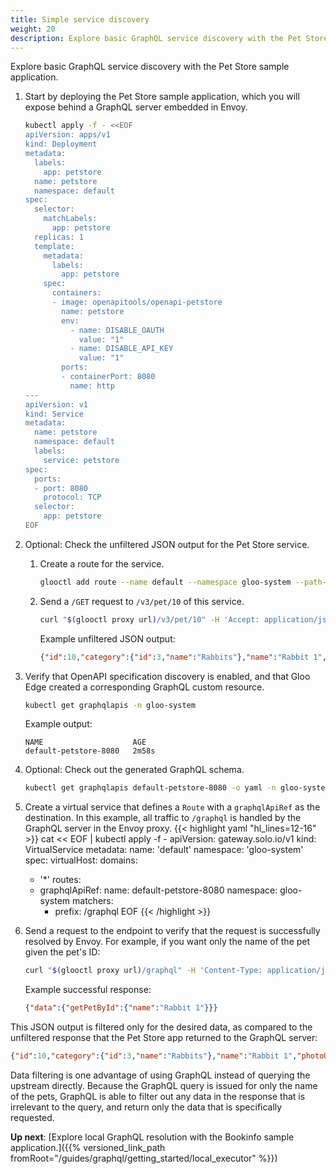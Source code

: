 ```yaml
---
title: Simple service discovery
weight: 20
description: Explore basic GraphQL service discovery with the Pet Store sample application.
---
```


Explore basic GraphQL service discovery with the Pet Store sample application.

1. Start by deploying the Pet Store sample application, which you will expose behind a GraphQL server embedded in Envoy.
   ```sh
   kubectl apply -f - <<EOF
   apiVersion: apps/v1
   kind: Deployment
   metadata:
     labels:
       app: petstore
     name: petstore
     namespace: default
   spec:
     selector:
       matchLabels:
         app: petstore
     replicas: 1
     template:
       metadata:
         labels:
           app: petstore
       spec:
         containers:
         - image: openapitools/openapi-petstore
           name: petstore
           env:
             - name: DISABLE_OAUTH
               value: "1"
             - name: DISABLE_API_KEY
               value: "1"
           ports:
           - containerPort: 8080
             name: http
   ---
   apiVersion: v1
   kind: Service
   metadata:
     name: petstore
     namespace: default
     labels:
       service: petstore
   spec:
     ports:
     - port: 8080
       protocol: TCP
     selector:
       app: petstore
   EOF
   ```

2. Optional: Check the unfiltered JSON output for the Pet Store service.
   1. Create a route for the service.
      ```sh
      glooctl add route --name default --namespace gloo-system --path-prefix / --dest-name default-petstore-8080 --dest-namespace gloo-system
      ```

   2. Send a `/GET` request to `/v3/pet/10` of this service.
      ```sh
      curl "$(glooctl proxy url)/v3/pet/10" -H 'Accept: application/json'
      ```
      Example unfiltered JSON output:
      ```json
      {"id":10,"category":{"id":3,"name":"Rabbits"},"name":"Rabbit 1","photoUrls":["url1","url2"],"tags":[{"id":1,"name":"tag3"},{"id":2,"name":"tag4"}],"status":"available"}
      ```

3. Verify that OpenAPI specification discovery is enabled, and that Gloo Edge created a corresponding GraphQL custom resource.
   ```sh
   kubectl get graphqlapis -n gloo-system
   ```

   Example output:
   ```
   NAME                    AGE
   default-petstore-8080   2m58s
   ```

4. Optional: Check out the generated GraphQL schema. 
   ```sh
   kubectl get graphqlapis default-petstore-8080 -o yaml -n gloo-system
   ```

5. Create a virtual service that defines a `Route` with a `graphqlApiRef` as the destination. In this example, all traffic to `/graphql` is handled by the GraphQL server in the Envoy proxy.
   {{< highlight yaml "hl_lines=12-16" >}}
cat << EOF | kubectl apply -f -
apiVersion: gateway.solo.io/v1
kind: VirtualService
metadata:
  name: 'default'
  namespace: 'gloo-system'
spec:
  virtualHost:
    domains:
    - '*'
    routes:
    - graphqlApiRef:
        name: default-petstore-8080
        namespace: gloo-system
      matchers:
      - prefix: /graphql
EOF
   {{< /highlight >}}

1. Send a request to the endpoint to verify that the request is successfully resolved by Envoy. For example, if you want only the name of the pet given the pet's ID:
   ```sh
   curl "$(glooctl proxy url)/graphql" -H 'Content-Type: application/json' -d '{"query": "query {getPetById(petId: 10) {name}}"}' 
   ```
   Example successful response:
   ```json
   {"data":{"getPetById":{"name":"Rabbit 1"}}}
   ```

This JSON output is filtered only for the desired data, as compared to the unfiltered response that the Pet Store app returned to the GraphQL server:
```json
{"id":10,"category":{"id":3,"name":"Rabbits"},"name":"Rabbit 1","photoUrls":["url1","url2"],"tags":[{"id":1,"name":"tag3"},{"id":2,"name":"tag4"}],"status":"available"}
```
Data filtering is one advantage of using GraphQL instead of querying the upstream directly. Because the GraphQL query is issued for only the name of the pets, GraphQL is able to filter out any data in the response that is irrelevant to the query, and return only the data that is specifically requested.

**Up next**: [Explore local GraphQL resolution with the Bookinfo sample application.]({{% versioned_link_path fromRoot="/guides/graphql/getting_started/local_executor" %}})